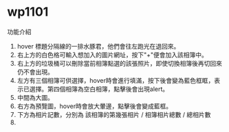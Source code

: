 # wp1101
功能介紹
1. hover 標題分隔線的一排水豚君，他們會往左跑光在退回來。
2. 右上方的白色格可輸入想加入的圖片網址，按下"+"便會加入該相簿中。
3. 右上方的垃圾桶可以刪除當前相簿點選的該張照片，即使切換相簿後再切回來仍不會出現。
4. 左方有三個相簿可供選擇，hover時會進行填滿，按下後會變為藍色框眶，表示已選擇。第四個相簿為空白相簿，點擊後會出現alert。
5. 中間為大圖。
6. 右方為預覽圖，hover時會放大暈邊，點擊後會變成藍框。
7. 下方為相片記數，分別為 該相簿的第幾張相片 / 相簿相片總數 / 總相片數
8.